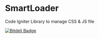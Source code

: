 SmartLoader
===========

Code Igniter Library to manage CSS &amp; JS file

[![Bitdeli Badge](https://d2weczhvl823v0.cloudfront.net/remiheens/SmartLoader/trend.png)](https://bitdeli.com/free "Bitdeli Badge")